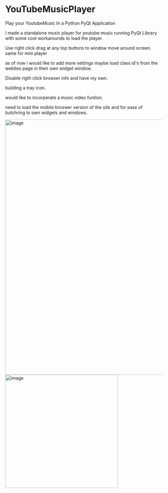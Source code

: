 # YouTubeMusicPlayer
Play your YoutubeMusic In a Python PyQt Application

I made a standalone music player for youtube music running PyQt Library with some cool workarounds to load the player. 

Use right click drag at any top buttons to window move around screen. same for mini player

as of now i would like to add more settings maybe load class id's from the webites page in their own widget window. 

Disable rigth click browser info and have my own.

building a tray icon.

would like to incorperate a music video funtion.

need to load the mobile broswer version of the site and for ease of butchring to own widgets and windows.

<img width="813" alt="image" src="https://user-images.githubusercontent.com/23066085/236697002-0a48f1e9-79d7-4228-a0db-7b0b34782eb3.png">

<img width="361" alt="image" src="https://user-images.githubusercontent.com/23066085/236697022-f0047ffd-e5de-495d-909d-11004c5a2a7d.png">
